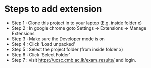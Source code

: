 # Steps to add extension
- Step 1 : Clone this project in to your laptop (E.g. inside folder x)
- Step 2 : In google chrome goto Settings -> Extensions -> Manage Extensions
- Step 3 : Make sure the Developer mode is on
- Step 4 : Click 'Load unpacked'
- Step 5 : Select the project folder (from inside folder x)
- Step 6 : Click 'Select Folder'
- Step 7 : visit https://ucsc.cmb.ac.lk/exam_results/ and login.
